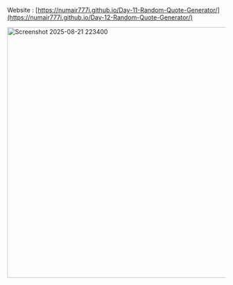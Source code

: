 Website : [https://numair777i.github.io/Day-11-Random-Quote-Generator/](https://numair777i.github.io/Day-12-Random-Quote-Generator/)

<img width="1042" height="577" alt="Screenshot 2025-08-21 223400" src="https://github.com/user-attachments/assets/5cb96d07-b8b7-475c-9bbb-c1c0eba1ba87" />
